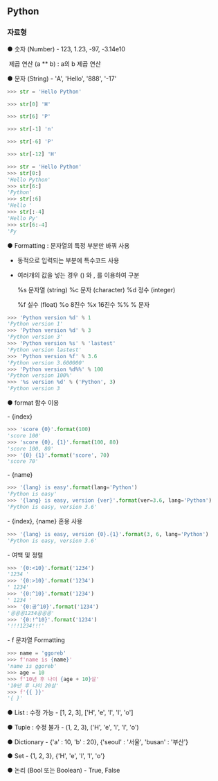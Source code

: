 ## Python 

### **자료형**

● 숫자 (Number) - 123, 1.23, -97, -3.14e10

​	제곱 연산 (a ** b) : a의 b 제곱 연산



● 문자 (String) - 'A', 'Hello', '888', '-17'

```python
>>> str = 'Hello Python' 

>>> str[0] 'H'

>>> str[6] 'P' 

>>> str[-1] 'n' 

>>> str[-6] 'P' 

>>> str[-12] 'H'
```

```python
>>> str = 'Hello Python'
>>> str[0:]
'Hello Python'
>>> str[6:]
'Python'
>>> str[:6]
'Hello '
>>> str[:-4]
'Hello Py'
>>> str[6:-4]
'Py
```

● Formatting : 문자열의 특정 부분만 바꿔 사용 

- 동적으로 입력되는 부분에 특수코드 사용 

- 여러개의 값을 넣는 경우 () 와 , 를 이용하여 구분

  %s 문자열 (string) 	%c 문자 (character) 	%d 정수 (integer) 

  %f 실수 (float) 	%o 8진수 	%x 16진수 	%% % 문자

```python
>>> 'Python version %d' % 1
'Python version 1'
>>> 'Python version %d' % 3
'Python version 3'
>>> 'Python version %s' % 'lastest'
'Python version lastest'
>>> 'Python version %f' % 3.6
'Python version 3.600000'
>>> 'Python version %d%%' % 100
'Python version 100%'
>>> '%s version %d' % ('Python', 3)
'Python version 3
```

 ● format 함수 이용

\- {index}

```python
>>> 'score {0}'.format(100)
'score 100'
>>> 'score {0}, {1}'.format(100, 80)
'score 100, 80'
>>> '{0} {1}'.format('score', 70)
'score 70'

```

\- {name}

```python
>>> '{lang} is easy'.format(lang='Python')
'Python is easy'
>>> '{lang} is easy, version {ver}'.format(ver=3.6, lang='Python')
'Python is easy, version 3.6'

```

\- {index}, {name} 혼용 사용

```python
>>> '{lang} is easy, version {0}.{1}'.format(3, 6, lang='Python')
'Python is easy, version 3.6'
```

\- 여백 및 정렬

```python
>>> '{0:<10}'.format('1234')
'1234 '
>>> '{0:>10}'.format('1234')
' 1234'
>>> '{0:^10}'.format('1234')
' 1234 '
>>> '{0:공^10}'.format('1234')
'공공공1234공공공'
>>> '{0:!^10}'.format('1234')
'!!!1234!!!'
```

\- f 문자열 Formatting

```python
>>> name = 'ggoreb'
>>> f'name is {name}'
'name is ggoreb'
>>> age = 10
>>> f'10년 후 나이 {age + 10}살'
'10년 후 나이 20살'
>>> f'{{ }}'
'{ }'
```



● List : 수정 가능 - [1, 2, 3], ['H', 'e', 'l', 'l', 'o'] 

● Tuple : 수정 불가 - (1, 2, 3), ('H', 'e', 'l', 'l', 'o') 

● Dictionary - {'a' : 10, 'b' : 20}, {'seoul' : '서울', 'busan' : '부산'} 

● Set - {1, 2, 3}, {'H', 'e', 'l', 'l', 'o'}

 ● 논리 (Bool 또는 Boolean) - True, False